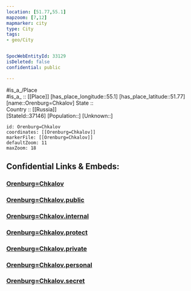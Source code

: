 ```yaml
---
location: [51.77,55.1] 
mapzoom: [7,12] 
mapmarker: city 
type: City
tags:
- geo/City


SpocWebEntityId: 33129
isDeleted: false
confidential: public

---
```

#is_a_/Place  
#is_a_ :: [[Place]] 
[has_place_longitude::55.1] 
[has_place_latitude::51.77] 
[name::Orenburg=Chkalov] 
State ::  
Country :: [[Russia]]  
[StateId::37146] 
[Population::] 
[Unknown::] 


```leaflet
id: Orenburg=Chkalov
coordinates: [[Orenburg=Chkalov]] 
markerFile: [[Orenburg=Chkalov]] 
defaultZoom: 11 
maxZoom: 18
```


## Confidential Links & Embeds: 

### [Orenburg=Chkalov](/_Standards/Earth/Continent/Europe/Europe~East/Russia/Russia~Volga/Orenburg_Oblast/City/Orenburg=Chkalov.md) 

### [Orenburg=Chkalov.public](/_public/Earth/Continent/Europe/Europe~East/Russia/Russia~Volga/Orenburg_Oblast/City/Orenburg=Chkalov.public.md) 

### [Orenburg=Chkalov.internal](/_internal/Earth/Continent/Europe/Europe~East/Russia/Russia~Volga/Orenburg_Oblast/City/Orenburg=Chkalov.internal.md) 

### [Orenburg=Chkalov.protect](/_protect/Earth/Continent/Europe/Europe~East/Russia/Russia~Volga/Orenburg_Oblast/City/Orenburg=Chkalov.protect.md) 

### [Orenburg=Chkalov.private](/_private/Earth/Continent/Europe/Europe~East/Russia/Russia~Volga/Orenburg_Oblast/City/Orenburg=Chkalov.private.md) 

### [Orenburg=Chkalov.personal](/_personal/Earth/Continent/Europe/Europe~East/Russia/Russia~Volga/Orenburg_Oblast/City/Orenburg=Chkalov.personal.md) 

### [Orenburg=Chkalov.secret](/_secret/Earth/Continent/Europe/Europe~East/Russia/Russia~Volga/Orenburg_Oblast/City/Orenburg=Chkalov.secret.md)

